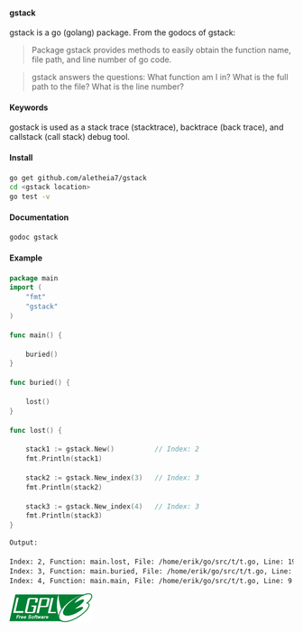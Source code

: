 #### gstack 
gstack is a go (golang) package. From the godocs of gstack:

>Package gstack provides methods to easily obtain the function name, file path, and line number of go code.

>gstack answers the questions: What function am I in? What is the full path to the file? What is the line number? 

#### Keywords
gostack is used as a stack trace (stacktrace), backtrace (back trace), and callstack (call stack) debug tool.

#### Install 
```bash
go get github.com/aletheia7/gstack
cd <gstack location>
go test -v
```

#### Documentation
```bash
godoc gstack
```
#### Example

```go
package main
import (
	"fmt"
	"gstack"
)

func main() {

	buried()
}

func buried() {

	lost()
}

func lost() {

	stack1 := gstack.New()			// Index: 2
	fmt.Println(stack1)

	stack2 := gstack.New_index(3)	// Index: 3
	fmt.Println(stack2)

	stack3 := gstack.New_index(4)	// Index: 3
	fmt.Println(stack3)
}
```
```bash
Output:

Index: 2, Function: main.lost, File: /home/erik/go/src/t/t.go, Line: 19
Index: 3, Function: main.buried, File: /home/erik/go/src/t/t.go, Line: 14
Index: 4, Function: main.main, File: /home/erik/go/src/t/t.go, Line: 9
```

![LGPL](lgplv3-147x51.png)
